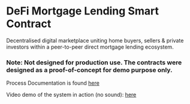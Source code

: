 # DeFi Mortgage Lending Smart Contract

Decentralised digital marketplace uniting home buyers, sellers & private investors within a
peer-to-peer direct mortgage lending ecosystem.

### Note: Not designed for production use. The contracts were designed as a proof-of-concept for demo purpose only.

Process Documentation is found [here](https://drive.google.com/file/d/1zcFNGDzF3ZUSyiuIBTJfHAhqrq8b1QC0/view?usp=sharing)


Video demo of the system in action (no sound): 
[here](https://drive.google.com/file/d/1-vfI7NVy5Q9kqxCvq0GNLRLTKnnzjXQJ/view?usp=sharing)

